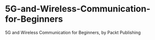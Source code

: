 # 5G-and-Wireless-Communication-for-Beginners
5G and Wireless Communication for Beginners, by Packt Publishing 
